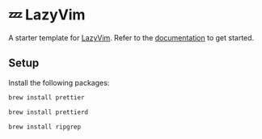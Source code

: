 # 💤 LazyVim

A starter template for [LazyVim](https://github.com/LazyVim/LazyVim).
Refer to the [documentation](https://lazyvim.github.io/installation) to get started.

## Setup

Install the following packages:

```bash
brew install prettier
```

```bash
brew install prettierd
```

```bash
brew install ripgrep
```
